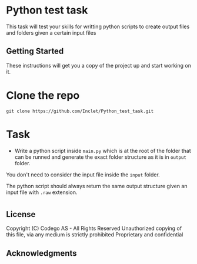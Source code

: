 # Python test task

This task will test your skills for writting python scripts to create output files and folders given a certain input files

## Getting Started

These instructions will get you a copy of the project up and start working on it.

# Clone the repo
`git clone https://github.com/Inclet/Python_test_task.git`

# Task

- Write a python script inside `main.py` which is at the root of the folder that can be runned and generate the exact folder structure as it is in `output` folder.

You don't need to consider the input file inside the `input` folder.

The python script should always return the same output structure given an input file with `.raw` extension.


# 

## License
Copyright (C) Codego AS - All Rights Reserved
Unauthorized copying of this file, via any medium is strictly prohibited
Proprietary and confidential

## Acknowledgments

